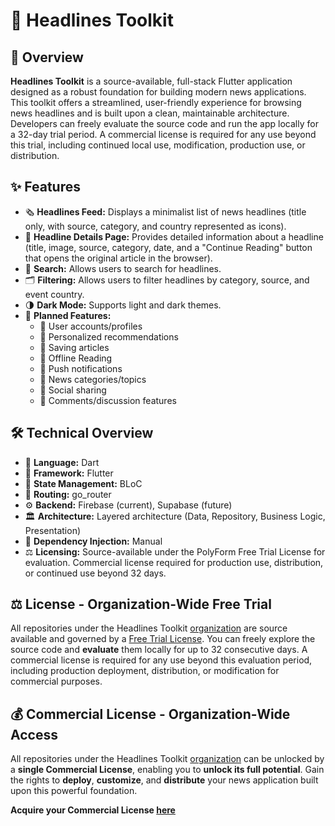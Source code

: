 # 📰 Headlines Toolkit

## 📖 Overview

**Headlines Toolkit** is a source-available, full-stack Flutter application designed as a robust foundation for building modern news applications. This toolkit offers a streamlined, user-friendly experience for browsing news headlines and is built upon a clean, maintainable architecture. Developers can freely evaluate the source code and run the app locally for a 32-day trial period. A commercial license is required for any use beyond this trial, including continued local use, modification, production use, or distribution.

## ✨ Features

-   🗞️ **Headlines Feed:** Displays a minimalist list of news headlines (title only, with source, category, and country represented as icons).
-   📃 **Headline Details Page:** Provides detailed information about a headline (title, image, source, category, date, and a "Continue Reading" button that opens the original article in the browser).
-   🔎 **Search:** Allows users to search for headlines.
-   🗂️ **Filtering:** Allows users to filter headlines by category, source, and event country.
-   🌗 **Dark Mode:** Supports light and dark themes.
-   📅 **Planned Features:**
    -   👥 User accounts/profiles
    -   🌟 Personalized recommendations
    -   💾 Saving articles
    -   📵 Offline Reading
    -   🔔 Push notifications
    -   📰 News categories/topics
    -   🚀 Social sharing
    -   💬 Comments/discussion features

## 🛠️ Technical Overview

-   🎯 **Language:** Dart
-   💙 **Framework:** Flutter
-   🧱 **State Management:** BLoC
-   🔀 **Routing:** go_router
-   ⚙️ **Backend:** Firebase (current), Supabase (future)
-   🏛️ **Architecture:** Layered architecture (Data, Repository, Business Logic, Presentation)
-   💉 **Dependency Injection:** Manual
-   ⚖️ **Licensing:** Source-available under the PolyForm Free Trial License for evaluation. Commercial license required for production use, distribution, or continued use beyond 32 days.

## ⚖️ License - Organization-Wide Free Trial

All repositories under the Headlines Toolkit [organization](https://github.com/headlines-toolkit) are source available and governed by a [Free Trial License](https://polyformproject.org/licenses/free-trial/1.0.0/). You can freely explore the source code and **evaluate** them locally for up to 32 consecutive days. A commercial license is required for any use beyond this evaluation period, including production deployment, distribution, or modification for commercial purposes.

## 💰 Commercial License - Organization-Wide Access

All repositories under the Headlines Toolkit [organization](https://github.com/headlines-toolkit) can be unlocked by a **single Commercial License**, enabling you to **unlock its full potential**.  Gain the rights to **deploy**, **customize**, and **distribute** your news application built upon this powerful foundation.

**Acquire your Commercial License [here]()**
